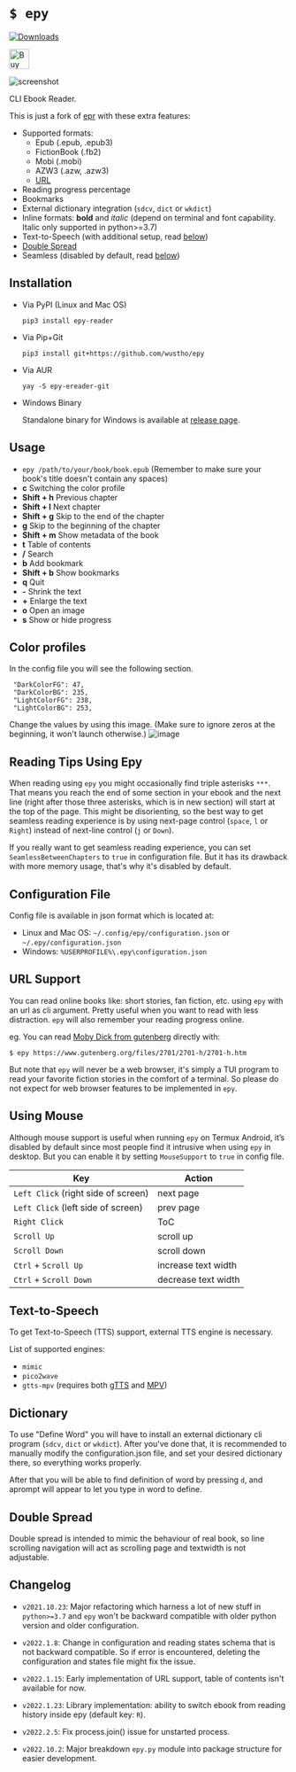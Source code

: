 # `$ epy`

[![Downloads](https://static.pepy.tech/personalized-badge/epy-reader?period=month&units=none&left_color=grey&right_color=brightgreen&left_text=downloads/month)](https://pepy.tech/project/epy-reader)

<a href='https://ko-fi.com/P5P4IDCX2' target='_blank'><img height='36' style='border:0px;height:36px;' src='https://storage.ko-fi.com/cdn/kofi2.png?v=3' border='0' alt='Buy Me a Coffee at ko-fi.com' /></a>

![screenshot](https://raw.githubusercontent.com/wustho/epy/master/screenshot.png)

CLI Ebook Reader.

This is just a fork of [epr](https://github.com/wustho/epr) with these extra features:

- Supported formats:
  - Epub (.epub, .epub3)
  - FictionBook (.fb2)
  - Mobi (.mobi)
  - AZW3 (.azw, .azw3)
  - [URL](#url-support)
- Reading progress percentage
- Bookmarks
- External dictionary integration (`sdcv`, `dict` or `wkdict`)
- Inline formats: **bold** and _italic_ (depend on terminal and font capability. Italic only supported in python>=3.7)
- Text-to-Speech (with additional setup, read [below](#text-to-speech))
- [Double Spread](#double-spread)
- Seamless (disabled by default, read [below](#reading-tips-using-epy))

## Installation

- Via PyPI (Linux and Mac OS)

  ```shell
  pip3 install epy-reader
  ```

- Via Pip+Git

  ```shell
  pip3 install git+https://github.com/wustho/epy
  ```

- Via AUR

  ```shell
  yay -S epy-ereader-git
  ```

- Windows Binary

  Standalone binary for Windows is available at [release page](https://github.com/wustho/epy/releases).

## Usage
- `epy /path/to/your/book/book.epub` (Remember to make sure your book's title doesn't contain any spaces)
- **c** Switching the color profile
- **Shift + h** Previous chapter
- **Shift + l** Next chapter
- **Shift + g** Skip to the end of the chapter
- **g** Skip to the beginning of the chapter
- **Shift + m** Show metadata of the book
- **t** Table of contents
- **/** Search
- **b** Add bookmark
- **Shift + b** Show bookmarks
- **q** Quit
- **-** Shrink the text
- **+** Enlarge the text
- **o** Open an image
- **s** Show or hide progress

## Color profiles
In the config file you will see the following section.
   ```
    "DarkColorFG": 47,
    "DarkColorBG": 235,
    "LightColorFG": 238,
    "LightColorBG": 253,
   ```

Change the values by using this image. (Make sure to ignore zeros at the beginning, it won't launch otherwise.)
![image](https://user-images.githubusercontent.com/108401269/198876974-c8420de1-b256-42fd-9a09-3a69c5019608.png)

## Reading Tips Using Epy

When reading using `epy` you might occasionally find triple asterisks `***`.
That means you reach the end of some section in your ebook
and the next line (right after those three asterisks, which is in new section)
will start at the top of the page.
This might be disorienting, so the best way to get seamless reading experience
is by using next-page control (`space`, `l` or `Right`)
instead of next-line control (`j` or `Down`).

If you really want to get seamless reading experience, you can set `SeamlessBetweenChapters`
to `true` in configuration file. But it has its drawback with more memory usage, that's why
it's disabled by default.

## Configuration File

Config file is available in json format which is located at:

- Linux and Mac OS: `~/.config/epy/configuration.json` or `~/.epy/configuration.json`
- Windows: `%USERPROFILE%\.epy\configuration.json`

## URL Support

You can read online books like: short stories, fan fiction, etc. using `epy` with an url as cli argument.
Pretty useful when you want to read with less distraction.
`epy` will also remember your reading progress online.

eg. You can read [Moby Dick from gutenberg](https://www.gutenberg.org/files/2701/2701-h/2701-h.htm)
directly with:

```shell
$ epy https://www.gutenberg.org/files/2701/2701-h/2701-h.htm
```

But note that `epy` will never be a web browser, it's simply a TUI program to read
your favorite fiction stories in the comfort of a terminal.
So please do not expect for web browser features to be implemented in `epy`.

## Using Mouse

Although mouse support is useful when running `epy` on Termux Android, it’s disabled by default
since most people find it intrusive when using `epy` in desktop.
But you can enable it by setting `MouseSupport` to `true` in config file.

| Key | Action |
| --- | --- |
| `Left Click` (right side of screen) | next page |
| `Left Click` (left side of screen) | prev page |
| `Right Click` | ToC |
| `Scroll Up` | scroll up |
| `Scroll Down` | scroll down |
| `Ctrl` + `Scroll Up` | increase text width |
| `Ctrl` + `Scroll Down` | decrease text width |

## Text-to-Speech

To get Text-to-Speech (TTS) support, external TTS engine is necessary.

List of supported engines:

- `mimic`
- `pico2wave`
- `gtts-mpv` (requires both [gTTS](https://pypi.org/project/gTTS) and [MPV](https://www.mpv.io))

## Dictionary

To use "Define Word" you will have to install an external dictionary cli program (`sdcv`, `dict` or `wkdict`). After you've done that, it is recommended to manually modify the configuration.json file, and set your desired dictionary there, so everything works properly.

After that you will be able to find definition of word by pressing `d`, and aprompt will appear to let you type in word to define.

## Double Spread

Double spread is intended to mimic the behaviour of real book,
so line scrolling navigation will act as scrolling page and textwidth is not adjustable.

## Changelog

- `v2021.10.23`: Major refactoring which harness a lot of new stuff in `python>=3.7`
  and `epy` won't be backward compatible with older python version and older configuration.

- `v2022.1.8`: Change in configuration and reading states schema that is not backward compatible.
  So if error is encountered, deleting the configuration and states file might fix the issue.

- `v2022.1.15`: Early implementation of URL support, table of contents isn't available for now.

- `v2022.1.23`: Library implementation: ability to switch ebook from reading history
  inside epy (default key: `R`).

- `v2022.2.5`: Fix process.join() issue for unstarted process.

- `v2022.10.2`: Major breakdown `epy.py` module into package structure for easier development.
